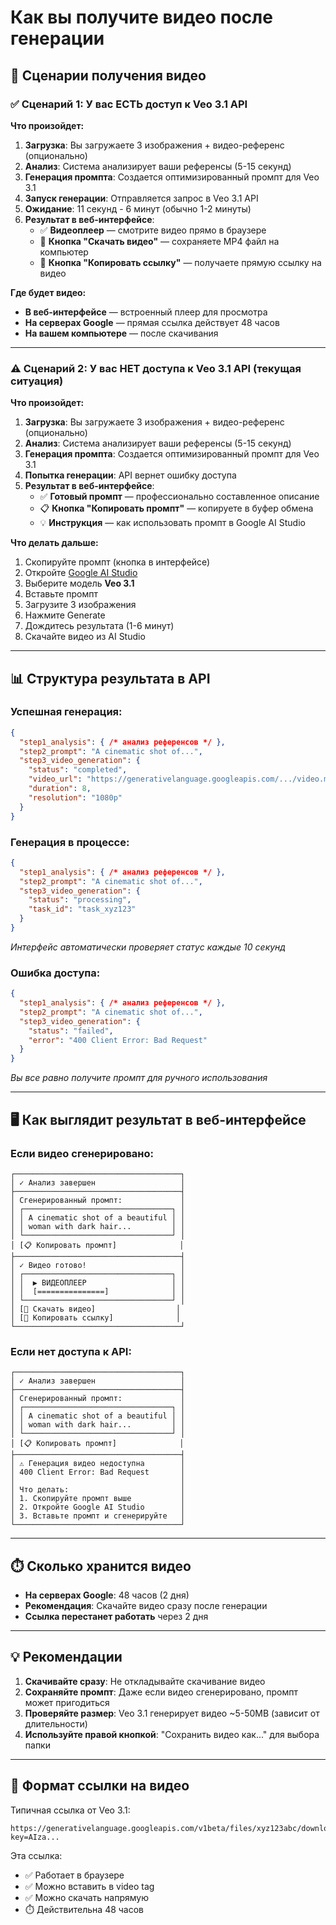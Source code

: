 # Как вы получите видео после генерации

## 🎥 Сценарии получения видео

### ✅ Сценарий 1: У вас ЕСТЬ доступ к Veo 3.1 API

**Что произойдет:**

1. **Загрузка**: Вы загружаете 3 изображения + видео-референс (опционально)
2. **Анализ**: Система анализирует ваши референсы (5-15 секунд)
3. **Генерация промпта**: Создается оптимизированный промпт для Veo 3.1
4. **Запуск генерации**: Отправляется запрос в Veo 3.1 API
5. **Ожидание**: 11 секунд - 6 минут (обычно 1-2 минуты)
6. **Результат в веб-интерфейсе**:
   - ✅ **Видеоплеер** — смотрите видео прямо в браузере
   - 💾 **Кнопка "Скачать видео"** — сохраняете MP4 файл на компьютер
   - 🔗 **Кнопка "Копировать ссылку"** — получаете прямую ссылку на видео

**Где будет видео:**
- **В веб-интерфейсе** — встроенный плеер для просмотра
- **На серверах Google** — прямая ссылка действует 48 часов
- **На вашем компьютере** — после скачивания

---

### ⚠️ Сценарий 2: У вас НЕТ доступа к Veo 3.1 API (текущая ситуация)

**Что произойдет:**

1. **Загрузка**: Вы загружаете 3 изображения + видео-референс (опционально)
2. **Анализ**: Система анализирует ваши референсы (5-15 секунд)
3. **Генерация промпта**: Создается оптимизированный промпт для Veo 3.1
4. **Попытка генерации**: API вернет ошибку доступа
5. **Результат в веб-интерфейсе**:
   - ✅ **Готовый промпт** — профессионально составленное описание
   - 📋 **Кнопка "Копировать промпт"** — копируете в буфер обмена
   - 💡 **Инструкция** — как использовать промпт в Google AI Studio

**Что делать дальше:**
1. Скопируйте промпт (кнопка в интерфейсе)
2. Откройте [Google AI Studio](https://aistudio.google.com)
3. Выберите модель **Veo 3.1**
4. Вставьте промпт
5. Загрузите 3 изображения
6. Нажмите Generate
7. Дождитесь результата (1-6 минут)
8. Скачайте видео из AI Studio

---

## 📊 Структура результата в API

### Успешная генерация:
```json
{
  "step1_analysis": { /* анализ референсов */ },
  "step2_prompt": "A cinematic shot of...",
  "step3_video_generation": {
    "status": "completed",
    "video_url": "https://generativelanguage.googleapis.com/.../video.mp4",
    "duration": 8,
    "resolution": "1080p"
  }
}
```

### Генерация в процессе:
```json
{
  "step1_analysis": { /* анализ референсов */ },
  "step2_prompt": "A cinematic shot of...",
  "step3_video_generation": {
    "status": "processing",
    "task_id": "task_xyz123"
  }
}
```
*Интерфейс автоматически проверяет статус каждые 10 секунд*

### Ошибка доступа:
```json
{
  "step1_analysis": { /* анализ референсов */ },
  "step2_prompt": "A cinematic shot of...",
  "step3_video_generation": {
    "status": "failed",
    "error": "400 Client Error: Bad Request"
  }
}
```
*Вы все равно получите промпт для ручного использования*

---

## 🖥️ Как выглядит результат в веб-интерфейсе

### Если видео сгенерировано:
```
┌─────────────────────────────────────┐
│ ✓ Анализ завершен                   │
├─────────────────────────────────────┤
│ Сгенерированный промпт:             │
│ ┌─────────────────────────────────┐ │
│ │ A cinematic shot of a beautiful │ │
│ │ woman with dark hair...         │ │
│ └─────────────────────────────────┘ │
│ [📋 Копировать промпт]              │
├─────────────────────────────────────┤
│ ✓ Видео готово!                     │
│ ┌─────────────────────────────────┐ │
│ │  ▶ ВИДЕОПЛЕЕР                   │ │
│ │  [===============]              │ │
│ └─────────────────────────────────┘ │
│ [💾 Скачать видео]                  │
│ [🔗 Копировать ссылку]              │
└─────────────────────────────────────┘
```

### Если нет доступа к API:
```
┌─────────────────────────────────────┐
│ ✓ Анализ завершен                   │
├─────────────────────────────────────┤
│ Сгенерированный промпт:             │
│ ┌─────────────────────────────────┐ │
│ │ A cinematic shot of a beautiful │ │
│ │ woman with dark hair...         │ │
│ └─────────────────────────────────┘ │
│ [📋 Копировать промпт]              │
├─────────────────────────────────────┤
│ ⚠ Генерация видео недоступна        │
│ 400 Client Error: Bad Request       │
│                                     │
│ Что делать:                         │
│ 1. Скопируйте промпт выше           │
│ 2. Откройте Google AI Studio        │
│ 3. Вставьте промпт и сгенерируйте   │
└─────────────────────────────────────┘
```

---

## ⏱️ Сколько хранится видео

- **На серверах Google**: 48 часов (2 дня)
- **Рекомендация**: Скачайте видео сразу после генерации
- **Ссылка перестанет работать** через 2 дня

---

## 💡 Рекомендации

1. **Скачивайте сразу**: Не откладывайте скачивание видео
2. **Сохраняйте промпт**: Даже если видео сгенерировано, промпт может пригодиться
3. **Проверяйте размер**: Veo 3.1 генерирует видео ~5-50MB (зависит от длительности)
4. **Используйте правой кнопкой**: "Сохранить видео как..." для выбора папки

---

## 🔗 Формат ссылки на видео

Типичная ссылка от Veo 3.1:
```
https://generativelanguage.googleapis.com/v1beta/files/xyz123abc/download?key=AIza...
```

Эта ссылка:
- ✅ Работает в браузере
- ✅ Можно вставить в video tag
- ✅ Можно скачать напрямую
- ⏱️ Действительна 48 часов

